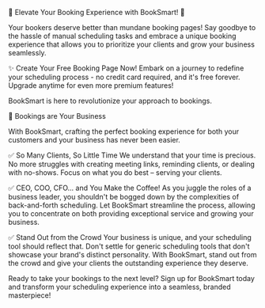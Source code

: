 🌟 Elevate Your Booking Experience with BookSmart! 🌟

Your bookers deserve better than mundane booking pages! Say goodbye to the hassle of manual scheduling tasks and embrace a unique booking experience that allows you to prioritize your clients and grow your business seamlessly.

✨ Create Your Free Booking Page Now!
Embark on a journey to redefine your scheduling process - no credit card required, and it's free forever. Upgrade anytime for even more premium features!

BookSmart is here to revolutionize your approach to bookings.

📅 Bookings are Your Business

With BookSmart, crafting the perfect booking experience for both your customers and your business has never been easier.

✅ So Many Clients, So Little Time
We understand that your time is precious. No more struggles with creating meeting links, reminding clients, or dealing with no-shows. Focus on what you do best – serving your clients.

✅ CEO, COO, CFO... and You Make the Coffee!
As you juggle the roles of a business leader, you shouldn't be bogged down by the complexities of back-and-forth scheduling. Let BookSmart streamline the process, allowing you to concentrate on both providing exceptional service and growing your business.

✅ Stand Out from the Crowd
Your business is unique, and your scheduling tool should reflect that. Don't settle for generic scheduling tools that don't showcase your brand's distinct personality. With BookSmart, stand out from the crowd and give your clients the outstanding experience they deserve.

Ready to take your bookings to the next level? Sign up for BookSmart today and transform your scheduling experience into a seamless, branded masterpiece!
